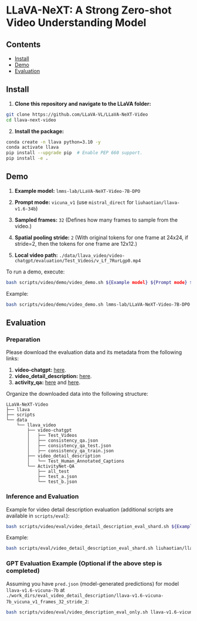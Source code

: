 
# LLaVA-NeXT: A Strong Zero-shot Video Understanding Model

## Contents
- [Install](#install)
- [Demo](#demo)
- [Evaluation](#evaluation)

## Install

1. **Clone this repository and navigate to the LLaVA folder:**
```bash
git clone https://github.com/LLaVA-VL/LLaVA-NeXT-Video
cd llava-next-video
```

2. **Install the package:**
```bash
conda create -n llava python=3.10 -y
conda activate llava
pip install --upgrade pip  # Enable PEP 660 support.
pip install -e .
```

## Demo

1. **Example model:** `lmms-lab/LLaVA-NeXT-Video-7B-DPO`

2. **Prompt mode:** `vicuna_v1` (use `mistral_direct` for `liuhaotian/llava-v1.6-34b`)

3. **Sampled frames:** `32` (Defines how many frames to sample from the video.)

4. **Spatial pooling stride:** `2` (With original tokens for one frame at 24x24, if stride=2, then the tokens for one frame are 12x12.)

5. **Local video path:** `./data/llava_video/video-chatgpt/evaluation/Test_Videos/v_Lf_7RurLgp0.mp4`

To run a demo, execute:
```bash
bash scripts/video/demo/video_demo.sh ${Example model} ${Prompt mode} ${Sampled frames} ${Spatial pooling stride} True ${Video path at local}
```
Example:
```bash
bash scripts/video/demo/video_demo.sh lmms-lab/LLaVA-NeXT-Video-7B-DPO vicuna_v1 32 2 True ./data/llava_video/video-chatgpt/evaluation/Test_Videos/v_Lf_7RurLgp0.mp4
```

## Evaluation

### Preparation

Please download the evaluation data and its metadata from the following links:

1. **video-chatgpt:** [here](https://github.com/mbzuai-oryx/Video-ChatGPT/blob/main/quantitative_evaluation/README.md#video-based-generative-performance-benchmarking).
2. **video_detail_description:** [here](https://mbzuaiac-my.sharepoint.com/personal/hanoona_bangalath_mbzuai_ac_ae/_layouts/15/onedrive.aspx?id=%2Fpersonal%2Fhanoona%5Fbangalath%5Fmbzuai%5Fac%5Fae%2FDocuments%2FVideo%2DChatGPT%2FData%5FCode%5FModel%5FRelease%2FQuantitative%5FEvaluation%2Fbenchamarking%2FTest%5FHuman%5FAnnotated%5FCaptions%2Ezip&parent=%2Fpersonal%2Fhanoona%5Fbangalath%5Fmbzuai%5Fac%5Fae%2FDocuments%2FVideo%2DChatGPT%2FData%5FCode%5FModel%5FRelease%2FQuantitative%5FEvaluation%2Fbenchamarking&ga=1).
3. **activity_qa:** [here](https://mbzuaiac-my.sharepoint.com/personal/hanoona_bangalath_mbzuai_ac_ae/_layouts/15/onedrive.aspx?id=%2Fpersonal%2Fhanoona%5Fbangalath%5Fmbzuai%5Fac%5Fae%2FDocuments%2FVideo%2DChatGPT%2FData%5FCode%5FModel%5FRelease%2FData%2FActivityNet%5FTest%2D1%2D3%5Fvideos%2Ezip&parent=%2Fpersonal%2Fhanoona%5Fbangalath%5Fmbzuai%5Fac%5Fae%2FDocuments%2FVideo%2DChatGPT%2FData%5FCode%5FModel%5FRelease%2FData&ga=1) and [here](https://github.com/MILVLG/activitynet-qa/tree/master/dataset).

Organize the downloaded data into the following structure:
```
LLaVA-NeXT-Video
├── llava
├── scripts
└── data
    └── llava_video
        ├── video-chatgpt
        │   ├── Test_Videos
        │   ├── consistency_qa.json
        │   ├── consistency_qa_test.json
        │   ├── consistency_qa_train.json
        ├── video_detail_description
        │   └── Test_Human_Annotated_Captions
        └── ActivityNet-QA
            ├── all_test
            ├── test_a.json
            └── test_b.json
```

### Inference and Evaluation

Example for video detail description evaluation (additional scripts are available in `scripts/eval`):
```bash
bash scripts/video/eval/video_detail_description_eval_shard.sh ${Example model} ${Prompt mode} ${Sampled frames} ${Spatial pooling stride} True 8
```
Example:
```bash
bash scripts/eval/video_detail_description_eval_shard.sh liuhaotian/llava-v1.6-vicuna-7b vicuna_v1 32 2 True 8 
```

### GPT Evaluation Example (Optional if the above step is completed)

Assuming you have `pred.json` (model-generated predictions) for model `llava-v1.6-vicuna-7b` at `./work_dirs/eval_video_detail_description/llava-v1.6-vicuna-7b_vicuna_v1_frames_32_stride_2`:
```bash
bash scripts/video/eval/video_description_eval_only.sh llava-v1.6-vicuna-7b_vicuna_v1_frames_32_stride_2
```
